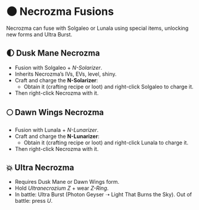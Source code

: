 # 🌑 Necrozma Fusions

Necrozma can fuse with Solgaleo or Lunala using special items, unlocking new forms and Ultra Burst.

## 🌓 Dusk Mane Necrozma
- Fusion with Solgaleo + *N-Solarizer*.
- Inherits Necrozma’s IVs, EVs, level, shiny.
- Craft and charge the **N-Solarizer**:
  - Obtain it (crafting recipe or loot) and right-click Solgaleo to charge it.
- Then right-click Necrozma with it.

## 🌕 Dawn Wings Necrozma
- Fusion with Lunala + *N-Lunarizer*.
- Craft and charge the **N-Lunarizer**:
  - Obtain it (crafting recipe or loot) and right-click Lunala to charge it.
- Then right-click Necrozma with it.

## 💥 Ultra Necrozma
- Requires Dusk Mane or Dawn Wings form.
- Hold *Ultranecrozium Z* + wear *Z-Ring*.
- In battle: Ultra Burst (Photon Geyser ➝ Light That Burns the Sky). Out of battle: press *U*.